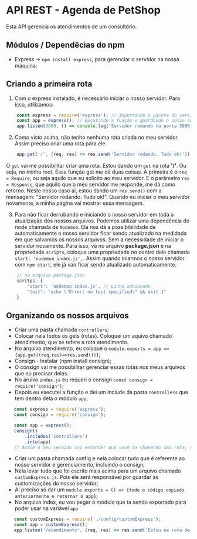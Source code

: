 # API REST - Agenda de PetShop
Esta API gerencia os atendimentos de um consultório.

## Módulos / Dependêcias do npm
- Express -> `npm install express`, para gerenciar o servidor na nossa máquina;


## Criando a primeira rota
1. Com o express instalado, é necessário iniciar o nosso servidor. Para isso, utilizamos:
```js
    const express = require('express'); // Importando o pacote do servidor com o require
    const app = express(); // Excutando a função e guardando o nosso serviodor na constante app
    app.listen(3000, () => console.log('Servidor rodando na porta 3000')); // na porta 3000 eu coloco um escutador (listen);
```

2. Como visto acima, não tenho nenhuma rota criada no meu servidor. Assim preciso criar uma rota para ele.
```js
    app.get('/', (req, res) => res.send('Servidor rodando. Tudo ok!'));
```
O `get` vai me possibilitar criar uma rota. Estou dando um `get` na rota **'/'**. Ou seja, no minha root. Essa função get me dá duas coisas. A primeira é o `req = Require`, ou seja aquilo que eu solicito ao meu servidor. E o parâmetro `res = Response`, que aquilo que o meu servidor me responde, me dá como retorno.
Neste nosso caso ai, estou dando um `res.send()` com a mensagem: "Servidor rodando. Tudo ok!". Quando eu iniciar o meu servidor novamente, a minha página vai mostrar essa mensagem.

3. Para não ficar derrubando e iniciando o nosso servidor em toda a atualização dos nossos arquivos. Podemos utilizar uma dependência do node chamada de `Nodemon`. Ela nos dá a possibibilidade de automaticamente o nosso servidor ficar sendo atualizado na medidada em que salvamos os nossos arquivos. Sem a necessidade de iniciar o servidor novamente. Para isso, vá no arquivo **package.json** e na propriedade `scripts`, coloque uma propriedade no dentro dele chamada `start: 'nodemon index.js',`. Assim quando iniarmos o nosso servidor com `npm start`, ele já vair ficar sendo atualizado automaticamente.
```js
    // no arquivo package.json
    scritps: {
        'start': 'nodemon index.js', // Linha adcionada
        "test": "echo \"Error: no test specified\" && exit 1"
    }
```

## Organizando os nossos arquivos
 - Criar uma pasta chamada `controllers`;
 - Colocar nela todos os gets (rotas). Coloquei um aquivo chamado atendimento, que se refere a rota atendimento.
 - No arquivo atendimento, eu coloque o `module.exports = app => {app.get((req,res)=>res.send())}`;
 - Consign - Instalar (npm install consign);
 - O consign vai me possibilitar gerenciar essas rotas nos meus arquivos que eu precisar delas.
 - No aruivo `index.js` eu requeri o consign `const consign = require('consign')`;
 - Depois eu executei a função e dei um include da pasta `controllers` que tem dentro dela o módulo `app`;
 ```js
    const express = require('express');
    const consign = require('consign');

    const app = express();
    consign()
        .includes('controllers')
        .into(app)
    // Assim o meu servido vai entender que você ta chamando uma rota, criada em outro arquivo. Por que você ta importando com o consign.
 ```
 - Criar um pasta chamada config e nela colocar tudo que é referente ao nosso servidor e gerenciamento, incluindo o consign;
 - Nela levar tudo que foi escrito mais acima para um arquivo chamado `customExpress.js`. Pois ele será responsável por guardar as customizações do nosso servidor;
 - Ai preciso só dar um `module.exports = () => {todo o código copiado anteriormente e retornar o app}`;
 - No arquivo index, eu vou pegar o módulo que ta sendo exportado para poder usar na variável  `app`
 ```js
    const customExpress = require('./config/customExpress');
    const app = customExpress();
    app.listen('/atendimento', (req, res) => res.send('Estou na rota de antendiemento.'))
 ```